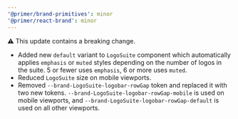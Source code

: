 ```yaml
---
'@primer/brand-primitives': minor
'@primer/react-brand': minor
---
```


⚠️ This update contains a breaking change.

- Added new `default` variant to `LogoSuite` component which automatically applies `emphasis` or `muted` styles depending on the number of logos in the suite. 5 or fewer uses `emphasis`, 6 or more uses `muted`.
- Reduced `LogoSuite` size on mobile viewports.
- Removed `--brand-LogoSuite-logobar-rowGap` token and replaced it with two new tokens. `--brand-LogoSuite-logobar-rowGap-mobile` is used on mobile viewports, and `--brand-LogoSuite-logobar-rowGap-default` is used on all other viewports.
